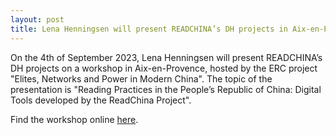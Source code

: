 ```yaml
---
layout: post
title: Lena Henningsen will present READCHINA’s DH projects in Aix-en-Provence on September 4th, 2023
---
```


On the 4th of September 2023, Lena Henningsen will present READCHINA’s DH projects on a workshop in Aix-en-Provence, hosted by the ERC project "Elites, Networks and Power in Modern China". The topic of the presentation is "Reading Practices in the People’s Republic of China: Digital Tools developed by the ReadChina Project".

Find the workshop online [here](https://enepchina.hypotheses.org/5143).
